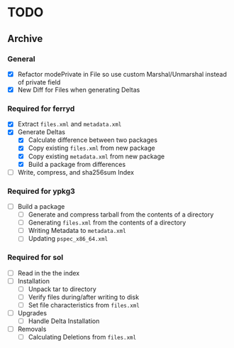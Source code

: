 # TODO

## Archive

### General

 - [x] Refactor modePrivate in File so use custom Marshal/Unmarshal instead of private field
 - [x] New Diff for Files when generating Deltas

### Required for ferryd

 - [x] Extract `files.xml` and `metadata.xml`
 - [x] Generate Deltas
    - [x] Calculate difference between two packages
    - [x] Copy existing `files.xml` from new package
    - [x] Copy existing `metadata.xml` from new package
    - [x] Build a package from differences
 - [ ] Write, compress, and sha256sum Index

### Required for ypkg3

 - [ ] Build a package
    - [ ] Generate and compress tarball from the contents of a directory
    - [ ] Generating `files.xml` from the contents of a directory
    - [ ] Writing Metadata to `metadata.xml`
    - [ ] Updating `pspec_x86_64.xml`

### Required for sol

 - [ ] Read in the the index
 - [ ] Installation
    - [ ] Unpack tar to directory
    - [ ] Verify files during/after writing to disk
    - [ ] Set file characteristics from `files.xml`
 - [ ] Upgrades
    - [ ] Handle Delta Installation
 - [ ] Removals
    - [ ] Calculating Deletions from `files.xml`
